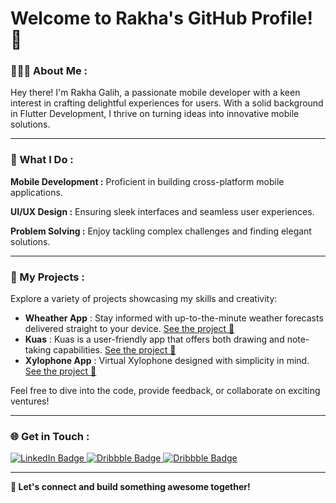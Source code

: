 # Welcome to Rakha's GitHub Profile! 👋
### 💁🏻‍♂️ About Me :

Hey there! I'm Rakha Galih, a passionate mobile developer with a keen interest in crafting delightful experiences for users. With a solid background in Flutter Development, I thrive on turning ideas into innovative mobile solutions.

<hr>

### 🎨 What I Do :

<b>Mobile Development :</b> Proficient in building cross-platform mobile applications.

<b>UI/UX Design :</b> Ensuring sleek interfaces and seamless user experiences.

<b>Problem Solving :</b> Enjoy tackling complex challenges and finding elegant solutions.

<hr>

### 🚀 My Projects :

Explore a variety of projects showcasing my skills and creativity:

- <b>Wheather App</b> : Stay informed with up-to-the-minute weather forecasts delivered straight to your device. [See the project 👀](https://github.com/RakhaGalih/weather-app)
- <b>Kuas</b> : Kuas is a user-friendly app that offers both drawing and note-taking capabilities. [See the project 👀](https://github.com/RakhaGalih/kuas)
- <b>Xylophone App</b> : Virtual Xylophone designed with simplicity in mind. [See the project 👀](https://github.com/RakhaGalih/xylophone-me/)

Feel free to dive into the code, provide feedback, or collaborate on exciting ventures!

<hr>

### 🌐 Get in Touch :

<a href="https://www.linkedin.com/in/rakha-galih-660743215/">
  <img src="https://img.shields.io/badge/LinkedIn-blue?style=for-the-badge&logo=linkedin&logoColor=white" alt="LinkedIn Badge"/>
</a>
<a href="https://dribbble.com/rakhagalih">
  <img src="https://img.shields.io/badge/Dribbble-EA4C89?style=for-the-badge&logo=dribbble&logoColor=white" alt="Dribbble Badge"/>
</a>
<a href="rakhagalih19@gmail.com">
  <img src="https://img.shields.io/badge/Gmail-D14836?style=for-the-badge&logo=gmail&logoColor=white" alt="Dribbble Badge"/>
</a>

<hr>

<b>🤝 Let's connect and build something awesome together!</b>

<!---
RakhaGalih/RakhaGalih is a ✨ special ✨ repository because its `README.md` (this file) appears on your GitHub profile.
You can click the Preview link to take a look at your changes.
--->
